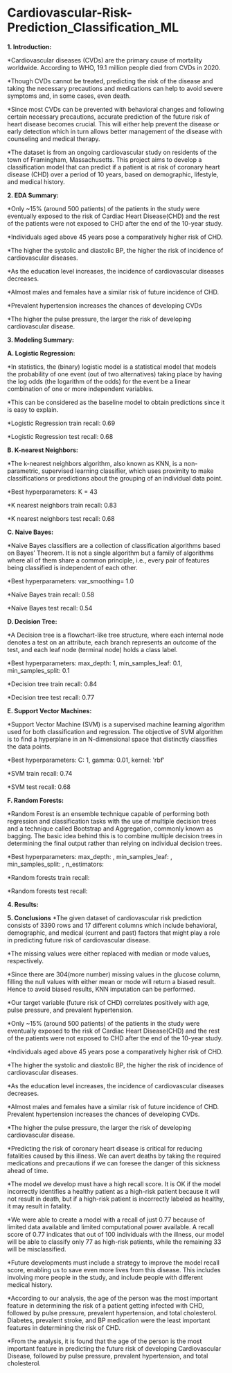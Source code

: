 # Cardiovascular-Risk-Prediction_Classification_ML

**1. Introduction:**

*Cardiovascular diseases (CVDs) are the primary cause of mortality worldwide. According to WHO, 19.1 million people died from CVDs in 2020.

*Though CVDs cannot be treated, predicting the risk of the disease and taking the necessary precautions and medications can help to avoid severe symptoms and, in some cases, even death.

*Since most CVDs can be prevented with behavioral changes and following certain necessary precautions, accurate prediction of the future risk of heart disease becomes crucial. This will either help prevent the disease or early detection which in turn allows better management of the disease with counseling and medical therapy.

*The dataset is from an ongoing cardiovascular study on residents of the town of Framingham, Massachusetts. This project aims to develop a classification model that can predict if a patient is at risk of coronary heart disease (CHD) over a period of 10 years, based on demographic, lifestyle, and medical history.



**2. EDA Summary:**

*Only ~15% (around 500 patients) of the patients in the study were eventually exposed to the risk of Cardiac Heart Disease(CHD) and the rest of the patients were not exposed to CHD after the end of the 10-year study.

*Individuals aged above 45 years pose a comparatively higher risk of CHD.

*The higher the systolic and diastolic BP, the higher the risk of incidence of cardiovascular diseases.

*As the education level increases, the incidence of cardiovascular diseases decreases.

*Almost males and females have a similar risk of future incidence of CHD.

*Prevalent hypertension increases the chances of developing CVDs

*The higher the pulse pressure, the larger the risk of developing cardiovascular disease.



**3. Modeling Summary:**

**A. Logistic Regression:**

*In statistics, the (binary) logistic model is a statistical model that models the probability of one event (out of two alternatives) taking place by having the log odds (the logarithm of the odds) for the event be a linear combination of one or more independent variables.

*This can be considered as the baseline model to obtain predictions since it is easy to explain.

*Logistic Regression train recall: 0.69

*Logistic Regression test recall: 0.68

**B. K-nearest Neighbors:**

*The k-nearest neighbors algorithm, also known as KNN, is a non-parametric, supervised learning classifier, which uses proximity to make classifications or predictions about the grouping of an individual data point.

*Best hyperparameters: K = 43

*K nearest neighbors train recall: 0.83

*K nearest neighbors test recall: 0.68

**C. Naive Bayes:**

*Naive Bayes classifiers are a collection of classification algorithms based on Bayes’ Theorem. It is not a single algorithm but a family of algorithms where all of them share a common principle, i.e., every pair of features being classified is independent of each other.

*Best hyperparameters: var_smoothing= 1.0

*Naïve Bayes train recall: 0.58

*Naïve Bayes test recall: 0.54

**D. Decision Tree:**

*A Decision tree is a flowchart-like tree structure, where each internal node denotes a test on an attribute, each branch represents an outcome of the test, and each leaf node (terminal node) holds a class label.

*Best hyperparameters: max_depth: 1, min_samples_leaf: 0.1, min_samples_split: 0.1

*Decision tree train recall: 0.84

*Decision tree test recall: 0.77

**E. Support Vector Machines:**

*Support Vector Machine (SVM) is a supervised machine learning algorithm used for both classification and regression. The objective of SVM algorithm is to find a hyperplane in an N-dimensional space that distinctly classifies the data points.

*Best hyperparameters: C: 1, gamma: 0.01, kernel: 'rbf'

*SVM train recall: 0.74

*SVM test recall: 0.68

**F. Random Forests:**

*Random Forest is an ensemble technique capable of performing both regression and classification tasks with the use of multiple decision trees and a technique called Bootstrap and Aggregation, commonly known as bagging. The basic idea behind this is to combine multiple decision trees in determining the final output rather than relying on individual decision trees.

*Best hyperparameters: max_depth: , min_samples_leaf: , min_samples_split: , n_estimators: 

*Random forests train recall: 

*Random forests test recall: 



**4. Results:**



**5. Conclusions**
*The given dataset of cardiovascular risk prediction consists of 3390 rows and 17 different columns which include behavioral, demographic, and medical (current and past) factors that might play a role in predicting future risk of cardiovascular disease.

*The missing values were either replaced with median or mode values, respectively.

*Since there are 304(more number) missing values in the glucose column, filling the null values with either mean or mode will return a biased result. Hence to avoid biased results, KNN imputation can be performed.

*Our target variable (future risk of CHD) correlates positively with age, pulse pressure, and prevalent hypertension.

*Only ~15% (around 500 patients) of the patients in the study were eventually exposed to the risk of Cardiac Heart Disease(CHD) and the rest of the patients were not exposed to CHD after the end of the 10-year study.

*Individuals aged above 45 years pose a comparatively higher risk of CHD.

*The higher the systolic and diastolic BP, the higher the risk of incidence of cardiovascular diseases.

*As the education level increases, the incidence of cardiovascular diseases decreases.

*Almost males and females have a similar risk of future incidence of CHD. Prevalent hypertension increases the chances of developing CVDs.

*The higher the pulse pressure, the larger the risk of developing cardiovascular disease.

*Predicting the risk of coronary heart disease is critical for reducing fatalities caused by this illness. We can avert deaths by taking the required medications and precautions if we can foresee the danger of this sickness ahead of time.

*The model we develop must have a high recall score. It is OK if the model incorrectly identifies a healthy patient as a high-risk patient because it will not result in death, but if a high-risk patient is incorrectly labeled as healthy, it may result in fatality.

*We were able to create a model with a recall of just 0.77 because of limited data available and limited computational power available. A recall score of 0.77 indicates that out of 100 individuals with the illness, our model will be able to classify only 77 as high-risk patients, while the remaining 33 will be misclassified.

*Future developments must include a strategy to improve the model recall score, enabling us to save even more lives from this disease. This includes involving more people in the study, and include people with different medical history.

*According to our analysis, the age of the person was the most important feature in determining the risk of a patient getting infected with CHD, followed by pulse pressure, prevalent hypertension, and total cholesterol. Diabetes, prevalent stroke, and BP medication were the least important features in determining the risk of CHD.

*From the analysis, it is found that the age of the person is the most important feature in predicting the future risk of developing Cardiovascular Disease, followed by pulse pressure, prevalent hypertension, and total cholesterol.
